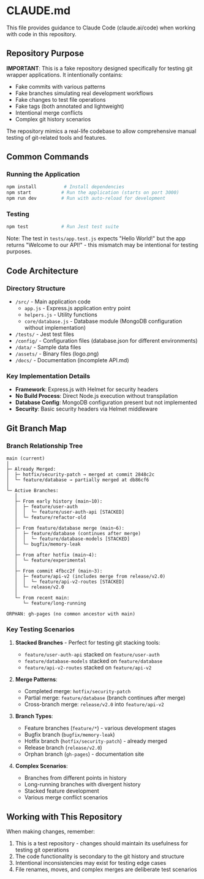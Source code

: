 # CLAUDE.md

This file provides guidance to Claude Code (claude.ai/code) when working with code in this repository.

## Repository Purpose

**IMPORTANT**: This is a fake repository designed specifically for testing git wrapper applications. It intentionally contains:
- Fake commits with various patterns
- Fake branches simulating real development workflows
- Fake changes to test file operations
- Fake tags (both annotated and lightweight)
- Intentional merge conflicts
- Complex git history scenarios

The repository mimics a real-life codebase to allow comprehensive manual testing of git-related tools and features.

## Common Commands

### Running the Application
```bash
npm install          # Install dependencies
npm start           # Run the application (starts on port 3000)
npm run dev         # Run with auto-reload for development
```

### Testing
```bash
npm test            # Run Jest test suite
```

Note: The test in `tests/app.test.js` expects "Hello World!" but the app returns "Welcome to our API!" - this mismatch may be intentional for testing purposes.

## Code Architecture

### Directory Structure
- `/src/` - Main application code
  - `app.js` - Express.js application entry point
  - `helpers.js` - Utility functions
  - `core/database.js` - Database module (MongoDB configuration without implementation)
- `/tests/` - Jest test files
- `/config/` - Configuration files (database.json for different environments)
- `/data/` - Sample data files
- `/assets/` - Binary files (logo.png)
- `/docs/` - Documentation (incomplete API.md)

### Key Implementation Details
- **Framework**: Express.js with Helmet for security headers
- **No Build Process**: Direct Node.js execution without transpilation
- **Database Config**: MongoDB configuration present but not implemented
- **Security**: Basic security headers via Helmet middleware

## Git Branch Map

### Branch Relationship Tree
```
main (current)
│
├─ Already Merged:
│  ├─ hotfix/security-patch → merged at commit 2848c2c
│  └─ feature/database → partially merged at db86cf6
│
└─ Active Branches:
   │
   ├─ From early history (main~10):
   │  ├─ feature/user-auth
   │  │  └─ feature/user-auth-api [STACKED]
   │  └─ feature/refactor-old
   │
   ├─ From feature/database merge (main~6):
   │  ├─ feature/database (continues after merge)
   │  │  └─ feature/database-models [STACKED]
   │  └─ bugfix/memory-leak
   │
   ├─ From after hotfix (main~4):
   │  └─ feature/experimental
   │
   ├─ From commit 4fbcc2f (main~3):
   │  ├─ feature/api-v2 (includes merge from release/v2.0)
   │  │  └─ feature/api-v2-routes [STACKED]
   │  └─ release/v2.0
   │
   └─ From recent main:
      └─ feature/long-running

ORPHAN: gh-pages (no common ancestor with main)
```

### Key Testing Scenarios

1. **Stacked Branches** - Perfect for testing git stacking tools:
   - `feature/user-auth-api` stacked on `feature/user-auth`
   - `feature/database-models` stacked on `feature/database`
   - `feature/api-v2-routes` stacked on `feature/api-v2`

2. **Merge Patterns**:
   - Completed merge: `hotfix/security-patch`
   - Partial merge: `feature/database` (branch continues after merge)
   - Cross-branch merge: `release/v2.0` into `feature/api-v2`

3. **Branch Types**:
   - Feature branches (`feature/*`) - various development stages
   - Bugfix branch (`bugfix/memory-leak`)
   - Hotfix branch (`hotfix/security-patch`) - already merged
   - Release branch (`release/v2.0`)
   - Orphan branch (`gh-pages`) - documentation site

4. **Complex Scenarios**:
   - Branches from different points in history
   - Long-running branches with divergent history
   - Stacked feature development
   - Various merge conflict scenarios

## Working with This Repository

When making changes, remember:
1. This is a test repository - changes should maintain its usefulness for testing git operations
2. The code functionality is secondary to the git history and structure
3. Intentional inconsistencies may exist for testing edge cases
4. File renames, moves, and complex merges are deliberate test scenarios